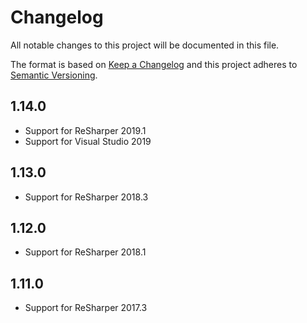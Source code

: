 # Changelog
All notable changes to this project will be documented in this file.

The format is based on [Keep a Changelog](http://keepachangelog.com/en/1.0.0/)
and this project adheres to [Semantic Versioning](http://semver.org/spec/v2.0.0.html).

## 1.14.0
- Support for ReSharper 2019.1
- Support for Visual Studio 2019

## 1.13.0
- Support for ReSharper 2018.3

## 1.12.0
- Support for ReSharper 2018.1

## 1.11.0
- Support for ReSharper 2017.3
